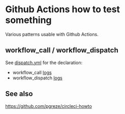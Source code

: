 # Github Actions how to test something

Various patterns usable with Github Actions.

## workflow_call / workflow_dispatch

See [dispatch.yml](.github/workflows/dispatch.yml) for the declaration:
- workflow_call [logs](https://github.com/pgreze/github-actions-howto/actions/runs/3709990301/jobs/6289106238)
- workflow_dispatch [logs](https://github.com/pgreze/github-actions-howto/actions/runs/3709991947/jobs/6289109355)

## See also

https://github.com/pgreze/circleci-howto
